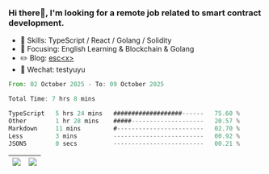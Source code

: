 ### Hi there👋, I'm looking for a remote job related to smart contract development.


- 🔨 Skills: TypeScript / React / Golang / Solidity
- 🎯 Focusing: English Learning & Blockchain & Golang
- ✏️ Blog: [esc\<x\>](https://escx.github.io)
- 💬 Wechat: testyuyu


<!--START_SECTION:waka-->

```rust
From: 02 October 2025 - To: 09 October 2025

Total Time: 7 hrs 8 mins

TypeScript   5 hrs 24 mins   ###################------   75.60 %
Other        1 hr 28 mins    #####--------------------   20.57 %
Markdown     11 mins         #------------------------   02.70 %
Less         3 mins          -------------------------   00.92 %
JSON5        0 secs          -------------------------   00.21 %
```

<!--END_SECTION:waka-->


| <img align="center" src="https://github-readme-stats.vercel.app/api/?username=escX&show_icons=true&theme=buefy&hide_border=true&card_width=500" /> | <img align="center" src="https://github-readme-stats.vercel.app/api/top-langs/?username=escX&layout=compact&theme=buefy&hide_border=true&card_width=500" /> |
| ------------- | ------------- |
